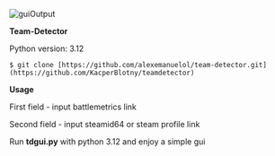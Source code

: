 ![guiOutput](https://github.com/KacperBlotny/teamdetector/assets/43350503/df293da2-b4ed-458f-8064-60bd9568e18c)

**Team-Detector**

Python version: 3.12
```
$ git clone [https://github.com/alexemanuelol/team-detector.git](https://github.com/KacperBlotny/teamdetector)
```

**Usage**

First field - input battlemetrics link

Second field - input steamid64 or steam profile link

Run **tdgui.py** with python 3.12 and enjoy a simple gui
